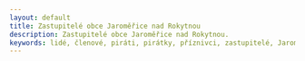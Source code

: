 ```yaml
---
layout: default
title: Zastupitelé obce Jaroměřice nad Rokytnou
description: Zastupitelé obce Jaroměřice nad Rokytnou.
keywords: lidé, členové, piráti, pirátky, příznivci, zastupitelé, Jaroměřice nad Rokytnou
---
```

